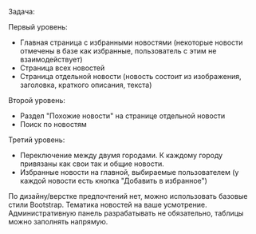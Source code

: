 Задача:

Первый уровень:
- Главная страница с избранными новостями (некоторые новости отмечены в базе как избранные, пользователь с этим не взаимодействует)
- Страница всех новостей
- Страница отдельной новости (новость состоит из изображения, заголовка, краткого описания, текста)

Второй уровень:
- Раздел "Похожие новости" на странице отдельной новости
- Поиск по новостям

Третий уровень:
- Переключение между двумя городами. К каждому городу привязаны как свои так и общие новости.
- Избранные новости на главной, выбираемые пользователем (у каждой новости есть кнопка "Добавить в избранное")

По дизайну/верстке предпочтений нет, можно использовать базовые стили Bootstrap. Тематика новостей на ваше усмотрение. Административную панель разрабатывать не обязательно, таблицы можно заполнять напрямую.


